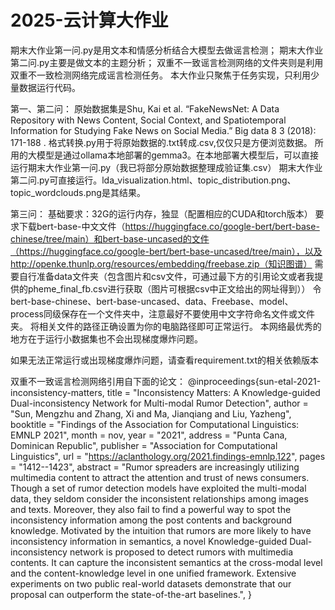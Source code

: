 # 2025-云计算大作业
期末大作业第一问.py是用文本和情感分析结合大模型去做谣言检测；
期末大作业第二问.py主要是做文本的主题分析；
双重不一致谣言检测网络的文件夹则是利用双重不一致检测网络完成谣言检测任务。
本大作业只聚焦于任务实现，只利用少量数据运行代码。

第一、第二问：
原始数据集是Shu, Kai et al. “FakeNewsNet: A Data Repository with News Content, Social Context, and Spatiotemporal Information for Studying Fake News on Social Media.” Big data 8 3 (2018): 171-188 .
格式转换.py用于将原始数据的.txt转成.csv,仅仅只是方便浏览数据。
所用的大模型是通过ollama本地部署的gemma3。在本地部署大模型后，可以直接运行期末大作业第一问.py（我已将部分原始数据整理成验证集.csv）
期末大作业第二问.py可直接运行。lda_visualization.html、topic_distribution.png、topic_wordclouds.png是其结果。

第三问：
基础要求：32G的运行内存，独显（配置相应的CUDA和torch版本）
要求下载bert-base-中文文件（https://huggingface.co/google-bert/bert-base-chinese/tree/main）和bert-base-uncased的文件（https://huggingface.co/google-bert/bert-base-uncased/tree/main），以及http://openke.thunlp.org/resources/embedding/freebase.zip（知识图谱）
需要自行准备data文件夹（包含图片和csv文件，可通过最下方的引用论文或者我提供的pheme_final_fb.csv进行获取（图片可根据csv中正文给出的网址得到））
令bert-base-chinese、bert-base-uncased、data、Freebase、model、process同级保存在一个文件夹中，注意最好不要使用中文字符命名文件或文件夹。
将相关文件的路径正确设置为你的电脑路径即可正常运行。
本网络最优秀的地方在于运行小数据集也不会出现梯度爆炸问题。

如果无法正常运行或出现梯度爆炸问题，请查看requirement.txt的相关依赖版本

双重不一致谣言检测网络引用自下面的论文：
@inproceedings{sun-etal-2021-inconsistency-matters,
    title = "Inconsistency Matters: A Knowledge-guided Dual-inconsistency Network for Multi-modal Rumor Detection",
    author = "Sun, Mengzhu  and
      Zhang, Xi  and
      Ma, Jianqiang  and
      Liu, Yazheng",
    booktitle = "Findings of the Association for Computational Linguistics: EMNLP 2021",
    month = nov,
    year = "2021",
    address = "Punta Cana, Dominican Republic",
    publisher = "Association for Computational Linguistics",
    url = "https://aclanthology.org/2021.findings-emnlp.122",
    pages = "1412--1423",
    abstract = "Rumor spreaders are increasingly utilizing multimedia content to attract the attention and trust of news consumers. Though a set of rumor detection models have exploited the multi-modal data, they seldom consider the inconsistent relationships among images and texts. Moreover, they also fail to find a powerful way to spot the inconsistency information among the post contents and background knowledge. Motivated by the intuition that rumors are more likely to have inconsistency information in semantics, a novel Knowledge-guided Dual-inconsistency network is proposed to detect rumors with multimedia contents. It can capture the inconsistent semantics at the cross-modal level and the content-knowledge level in one unified framework. Extensive experiments on two public real-world datasets demonstrate that our proposal can outperform the state-of-the-art baselines.",
}
